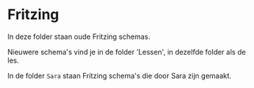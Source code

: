 # Fritzing

In deze folder staan oude Fritzing schemas.

Nieuwere schema's vind je in de folder 'Lessen', in dezelfde
folder als de les.

In de folder `Sara` staan Fritzing schema's die door Sara zijn gemaakt.

